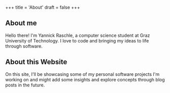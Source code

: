 +++
title = 'About'
draft = false
+++

## About me
Hello there! I'm Yannick Raschle, a computer science student at Graz University of Technology. I love to code and bringing my ideas to life through software. 

## About this Website
On this site, I'll be showcasing some of my personal software projects I'm working on and might add some  insights and explore concepts through blog posts in the future.
